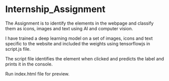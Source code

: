 # Internship_Assignment

The Assignment is to identify the elements in the webpage and classify them as icons, images and text using AI and computer vision.

I have trained a deep learning model on a set of images, icons and text specific to the website and included the weights using tensorflowjs in script.js file.

The script file identifies the element when clicked and predicts the label and prints it in the console.

Run index.html file for preview.
